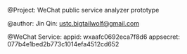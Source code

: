 @Project: WeChat public service analyzer prototype

@author:
    Jin Qin: ustc.bigtailwolf@gmail.com

@WeChat Service:
    appid: wxaafc0692eca7f8d6
    appsecret: 077b4e1bed2b773c1014efa4512cd652


